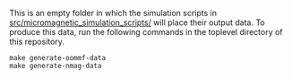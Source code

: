 This is an empty folder in which the simulation scripts in
[src/micromagnetic_simulation_scripts/](../../src/micromagnetic_simulation_scripts/)
will place their output data. To produce this data, run the following commands
in the toplevel directory of this repository.

    make generate-oommf-data
    make generate-nmag-data